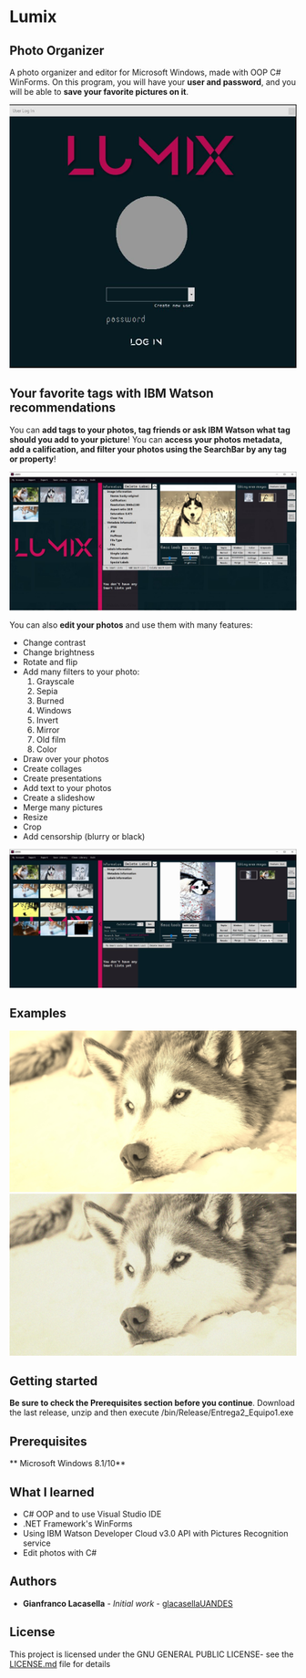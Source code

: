 # Lumix

## Photo Organizer
A photo organizer and editor for Microsoft Windows, made with OOP C# WinForms. On this program, you will have your
**user and password**, and you will be able to **save your favorite pictures on it**. 

![Screenshot](/examples/lumix1.JPG)


## Your favorite tags with IBM Watson recommendations
You can **add tags to your photos, tag friends or ask IBM Watson what tag should you add to your picture**! You can **access your photos metadata, add a calification, and filter your photos using the SearchBar by any tag or property**!

![Screenshot](/examples/lumix5.JPG)

You can also **edit your photos** and use them with many features:

* Change contrast
* Change brightness
* Rotate and flip
* Add many filters to your photo:
  1. Grayscale
  2. Sepia
  3. Burned
  4. Windows
  5. Invert
  6. Mirror
  7. Old film
  8. Color
* Draw over your photos
* Create collages
* Create presentations
* Add text to your photos
* Create a slideshow
* Merge many pictures
* Resize
* Crop
* Add censorship (blurry or black)

![Screenshot](/examples/lumix14.JPG)

## Examples

![Example](/examples/img_examples/huskysepia.jpg)
![Example](/examples/img_examples/huskyoldfilm.jpg)

## Getting started

**Be sure to check the Prerequisites section before you continue**. Download the last release, unzip and then
execute /bin/Release/Entrega2_Equipo1.exe

## Prerequisites

** Microsoft Windows 8.1/10**

## What I learned

* C# OOP and to use Visual Studio IDE
* .NET Framework's WinForms
* Using IBM Watson Developer Cloud v3.0 API with Pictures Recognition service
* Edit photos with C#

## Authors

* **Gianfranco Lacasella** - *Initial work* - [glacasellaUANDES](https://github.com/glacasellaUANDES)

## License

This project is licensed under the GNU GENERAL PUBLIC LICENSE- see the [LICENSE.md](LICENSE.md) file for details
